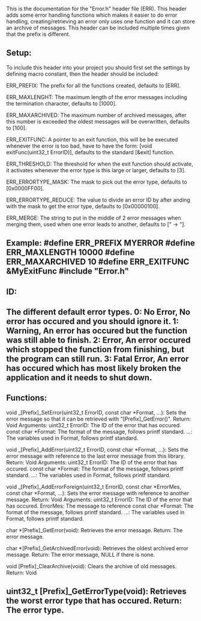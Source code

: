 This is the documentation for the "Error.h" header file (ERR).
This header adds some error handling functions which makes it easier to do error handling,
creating/retrieving an error only uses one function and it can store an archive of messages.
This header can be included multiple times given that the prefix is different.


Setup:
----------------------------------------------------------------------------------------------------
To include this header into your project you should first set the settings by defining macro
constant, then the header should be included:

ERR_PREFIX:         The prefix for all the functions created, defaults to [ERR].

ERR_MAXLENGHT:      The maximum length of the error messages including the termination character, 
                    defaults to [1000].

ERR_MAXARCHIVED:    The maximum number of archived messages, after this number is exceeded the 
                    oldest messages will be overwritten, defaults to [100].

ERR_EXITFUNC:       A pointer to an exit function, this will be be executed whenever the error is
                    too bad, have to have the form: [void exitFunc(uint32_t ErrorID)], defaults to
                    the standard [&exit] function.

ERR_THRESHOLD:      The threshold for when the exit function should activate, it activates whenever 
                    the error type is this large or larger, defaults to [3].

ERR_ERRORTYPE_MASK: The mask to pick out the error type, defaults to [0x0000FF00].

ERR_ERRORTYPE_REDUCE: The value to divide an error ID by after anding with the mask to get the 
                    error type, defaults to [0x00000100].

ERR_MERGE:          The string to put in the middle of 2 error messages when merging them, used when
                    one error leads to another, defaults to [" -> "].


Example:
#define ERR_PREFIX MYERROR
#define ERR_MAXLENGTH 10000
#define ERR_MAXARCHIVED 10
#define ERR_EXITFUNC &MyExitFunc
#include "Error.h"
----------------------------------------------------------------------------------------------------

ID:
----------------------------------------------------------------------------------------------------
The different default error types.
0: No Error, No error has occured and you should ignore it.
1: Warning, An error has occured but the function was still able to finish.
2: Error, An error occured which stopped the function from finishing, but the program can still run.
3: Fatal Error, An error has occured which has most likely broken the application and it needs to 
   shut down.
----------------------------------------------------------------------------------------------------


Functions:
----------------------------------------------------------------------------------------------------
void _[Prefix]_SetError(uint32_t ErrorID, const char *Format, ...):
    Sets the error message so that it can be retrieved with "[Prefix]_GetError()".
    Return: Void
    Arguments:
        uint32_t ErrorID:           The ID of the error that has occured.
		const char *Format:         The format of the message, follows printf standard.
        ...:                        The variables used in Format, follows printf standard.

void _[Prefix]_AddError(uint32_t ErrorID, const char *Format, ...):
    Sets the error message with reference to the last error message from this library.
    Return: Void
    Arguments:
        uint32_t ErrorID:           The ID of the error that has occured.
		const char *Format:         The format of the message, follows printf standard.
        ...:                        The variables used in Format, follows printf standard.

void _[Prefix]_AddErrorForeign(uint32_t ErrorID, const char *ErrorMes, const char *Format, ...):
    Sets the error message with reference to another message.
    Return: Void
    Arguments:
        uint32_t ErrorID:           The ID of the error that has occured.
        ErrorMes:                   The message to reference
		const char *Format:         The format of the message, follows printf standard.
        ...:                        The variables used in Format, follows printf standard.

char *[Prefix]_GetError(void):
    Retrieves the error message.
    Return: The error message.

char *[Prefix]_GetArchivedError(void):
    Retrieves the oldest archived error message.
    Return: The error message, NULL if there is none.

void [Prefix]_ClearArchive(void):
    Clears the archive of old messages.
    Return: Void
	
uint32_t [Prefix]_GetErrorType(void):
	Retrieves the worst error type that has occured.
	Return: The error type.
----------------------------------------------------------------------------------------------------